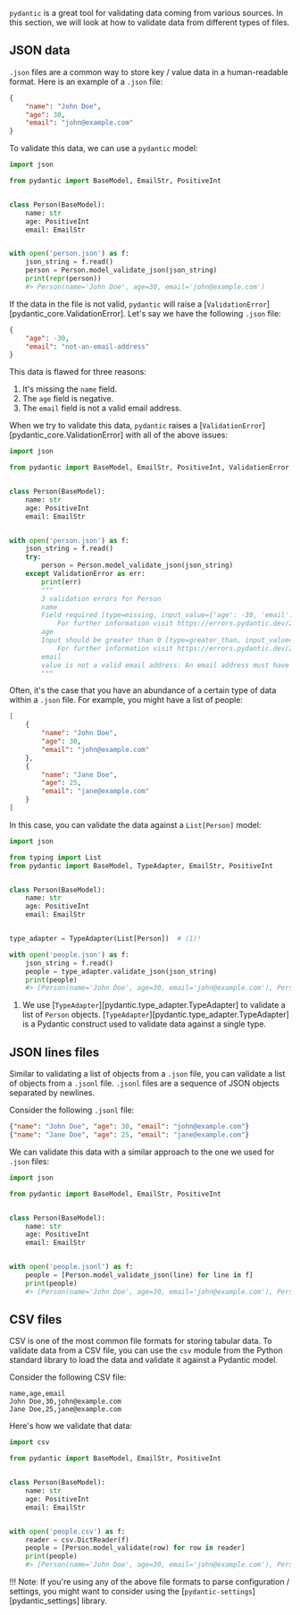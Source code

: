 `pydantic` is a great tool for validating data coming from various sources.
In this section, we will look at how to validate data from different types of files.

## JSON data

`.json` files are a common way to store key / value data in a human-readable format.
Here is an example of a `.json` file:

```json
{
    "name": "John Doe",
    "age": 30,
    "email": "john@example.com"
}
```

To validate this data, we can use a `pydantic` model:

```python
import json

from pydantic import BaseModel, EmailStr, PositiveInt


class Person(BaseModel):
    name: str
    age: PositiveInt
    email: EmailStr


with open('person.json') as f:
    json_string = f.read()
    person = Person.model_validate_json(json_string)
    print(repr(person))
    #> Person(name='John Doe', age=30, email='john@example.com')
```

If the data in the file is not valid, `pydantic` will raise a [`ValidationError`][pydantic_core.ValidationError].
Let's say we have the following `.json` file:

```json
{
    "age": -30,
    "email": "not-an-email-address"
}
```

This data is flawed for three reasons:
1. It's missing the `name` field.
2. The `age` field is negative.
3. The `email` field is not a valid email address.

When we try to validate this data, `pydantic` raises a [`ValidationError`][pydantic_core.ValidationError] with all of the
above issues:

```python
import json

from pydantic import BaseModel, EmailStr, PositiveInt, ValidationError


class Person(BaseModel):
    name: str
    age: PositiveInt
    email: EmailStr


with open('person.json') as f:
    json_string = f.read()
    try:
        person = Person.model_validate_json(json_string)
    except ValidationError as err:
        print(err)
        """
        3 validation errors for Person
        name
        Field required [type=missing, input_value={'age': -30, 'email': 'not-an-email-address'}, input_type=dict]
            For further information visit https://errors.pydantic.dev/2.10/v/missing
        age
        Input should be greater than 0 [type=greater_than, input_value=-30, input_type=int]
            For further information visit https://errors.pydantic.dev/2.10/v/greater_than
        email
        value is not a valid email address: An email address must have an @-sign. [type=value_error, input_value='not-an-email-address', input_type=str]
        """
```

Often, it's the case that you have an abundance of a certain type of data within a `.json` file.
For example, you might have a list of people:

```json
[
    {
        "name": "John Doe",
        "age": 30,
        "email": "john@example.com"
    },
    {
        "name": "Jane Doe",
        "age": 25,
        "email": "jane@example.com"
    }
]
```

In this case, you can validate the data against a `List[Person]` model:

```python
import json

from typing import List
from pydantic import BaseModel, TypeAdapter, EmailStr, PositiveInt


class Person(BaseModel):
    name: str
    age: PositiveInt
    email: EmailStr


type_adapter = TypeAdapter(List[Person])  # (1)!

with open('people.json') as f:
    json_string = f.read()
    people = type_adapter.validate_json(json_string)
    print(people)
    #> [Person(name='John Doe', age=30, email='john@example.com'), Person(name='Jane Doe', age=25, email='jane@example.com')]
```

1. We use [`TypeAdapter`][pydantic.type_adapter.TypeAdapter] to validate a list of `Person` objects.
[`TypeAdapter`][pydantic.type_adapter.TypeAdapter] is a Pydantic construct used to validate data against a single type.

## JSON lines files

Similar to validating a list of objects from a `.json` file, you can validate a list of objects from a `.jsonl` file.
`.jsonl` files are a sequence of JSON objects separated by newlines.

Consider the following `.jsonl` file:

```json
{"name": "John Doe", "age": 30, "email": "john@example.com"}
{"name": "Jane Doe", "age": 25, "email": "jane@example.com"}
```

We can validate this data with a similar approach to the one we used for `.json` files:

```python
import json

from pydantic import BaseModel, EmailStr, PositiveInt


class Person(BaseModel):
    name: str
    age: PositiveInt
    email: EmailStr


with open('people.jsonl') as f:
    people = [Person.model_validate_json(line) for line in f]
    print(people)
    #> [Person(name='John Doe', age=30, email='john@example.com'), Person(name='Jane Doe', age=25, email='jane@example.com')]
```

## CSV files

CSV is one of the most common file formats for storing tabular data.
To validate data from a CSV file, you can use the `csv` module from the Python standard library to load
the data and validate it against a Pydantic model.

Consider the following CSV file:

```csv
name,age,email
John Doe,30,john@example.com
Jane Doe,25,jane@example.com
```

Here's how we validate that data:

```py
import csv

from pydantic import BaseModel, EmailStr, PositiveInt


class Person(BaseModel):
    name: str
    age: PositiveInt
    email: EmailStr


with open('people.csv') as f:
    reader = csv.DictReader(f)
    people = [Person.model_validate(row) for row in reader]
    print(people)
    #> [Person(name='John Doe', age=30, email='john@example.com'), Person(name='Jane Doe', age=25, email='jane@example.com')]
```

<!-- TODO: TOML, YAML, other file formats (great for new contributors!) -->

!!! Note:
    If you're using any of the above file formats to parse configuration / settings, you might want to
    consider using the [`pydantic-settings`][pydantic_settings] library.
